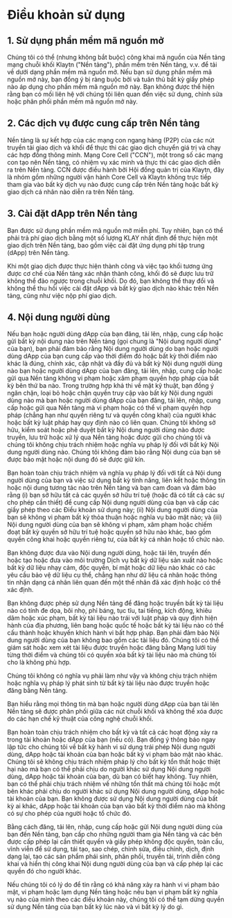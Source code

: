 # Điều khoản sử dụng

## 1. Sử dụng phần mềm mã nguồn mở <a id="1-your-use-of-open-source-software"></a>

Chúng tôi có thể (nhưng không bắt buộc) công khai mã nguồn của Nền tảng mạng chuỗi khối Klaytn ("Nền tảng"), phần mềm trên Nền tảng, v.v. để tải về dưới dạng phần mềm mã nguồn mở. Nếu bạn sử dụng phần mềm mã nguồn mở này, bạn đồng ý bị ràng buộc bởi và tuân thủ bất kỳ giấy phép nào áp dụng cho phần mềm mã nguồn mở này. Bạn không được thể hiện rằng bạn có mối liên hệ với chúng tôi liên quan đến việc sử dụng, chỉnh sửa hoặc phân phối phần mềm mã nguồn mở này.

## 2. Các dịch vụ được cung cấp trên Nền tảng <a id="2-services-provided-on-the-platform"></a>

Nền tảng là sự kết hợp của các mạng con ngang hàng (P2P) của các nút truyền tải giao dịch và khối để thực thi các giao dịch chuyển giá trị và chạy các hợp đồng thông minh. Mạng Core Cell ("CCN"), một trong số các mạng con tạo nên Nền tảng, có nhiệm vụ xác minh và thực thi các giao dịch diễn ra trên Nền tảng. CCN được điều hành bởi Hội đồng quản trị của Klaytn, đây là nhóm gồm những người vận hành Core Cell và Klaytn không trực tiếp tham gia vào bất kỳ dịch vụ nào được cung cấp trên Nền tảng hoặc bất kỳ giao dịch cá nhân nào diễn ra trên Nền tảng.

## 3. Cài đặt dApp trên Nền tảng <a id="3-your-installation-of-dapp-on-the-platform"></a>

Bạn được sử dụng phần mềm mã nguồn mở miễn phí. Tuy nhiên, bạn có thể phải trả phí giao dịch bằng một số lượng KLAY nhất định để thực hiện một giao dịch trên Nền tảng, bao gồm việc cài đặt ứng dụng phi tập trung (dApp) trên Nền tảng.

Khi một giao dịch được thực hiện thành công và việc tạo khối tương ứng được cơ chế của Nền tảng xác nhận thành công, khối đó sẽ được lưu trữ không thể đảo ngược trong chuỗi khối. Do đó, bạn không thể thay đổi và không thể thu hồi việc cài đặt dApp và bất kỳ giao dịch nào khác trên Nền tảng, cũng như việc nộp phí giao dịch.

## 4. Nội dung người dùng <a id="4-user-content"></a>

Nếu bạn hoặc người dùng dApp của bạn đăng, tải lên, nhập, cung cấp hoặc gửi bất kỳ nội dung nào trên Nền tảng (gọi chung là "Nội dung người dùng" của bạn), bạn phải đảm bảo rằng Nội dung người dùng do bạn hoặc người dùng dApp của bạn cung cấp vào thời điểm đó hoặc bất kỳ thời điểm nào khác là đúng, chính xác, cập nhật và đầy đủ và bất kỳ Nội dung người dùng nào bạn hoặc người dùng dApp của bạn đăng, tải lên, nhập, cung cấp hoặc gửi qua Nền tảng không vi phạm hoặc xâm phạm quyền hợp pháp của bất kỳ bên thứ ba nào. Trong trường hợp khả thi về mặt kỹ thuật, bạn đồng ý ngăn chặn, loại bỏ hoặc chặn quyền truy cập vào bất kỳ Nội dung người dùng nào mà bạn hoặc người dùng dApp của bạn đăng, tải lên, nhập, cung cấp hoặc gửi qua Nền tảng mà vi phạm hoặc có thể vi phạm quyền hợp pháp (chẳng hạn như quyền riêng tư và quyền công khai) của người khác hoặc bất kỳ luật pháp hay quy định nào có liên quan. Chúng tôi không sở hữu, kiểm soát hoặc phê duyệt bất kỳ Nội dung người dùng nào được truyền, lưu trữ hoặc xử lý qua Nền tảng hoặc được gửi cho chúng tôi và chúng tôi không chịu trách nhiệm hoặc nghĩa vụ pháp lý đối với bất kỳ Nội dung người dùng nào. Chúng tôi không đảm bảo rằng Nội dung của bạn sẽ được bảo mật hoặc nội dung đó sẽ được giữ kín.

Bạn hoàn toàn chịu trách nhiệm và nghĩa vụ pháp lý đối với tất cả Nội dung người dùng của bạn và việc sử dụng bất kỳ tính năng, liên kết hoặc thông tin hoặc nội dung tương tác nào trên Nền tảng và bạn cam đoan và đảm bảo rằng (i) bạn sở hữu tất cả các quyền sở hữu trí tuệ (hoặc đã có tất cả các sự cho phép cần thiết) để cung cấp Nội dung người dùng của bạn và cấp các giấy phép theo các Điều khoản sử dụng này; (ii) Nội dung người dùng của bạn sẽ không vi phạm bất kỳ thỏa thuận hoặc nghĩa vụ bảo mật nào; và (iii) Nội dung người dùng của bạn sẽ không vi phạm, xâm phạm hoặc chiếm đoạt bất kỳ quyền sở hữu trí tuệ hoặc quyền sở hữu nào khác, bao gồm quyền công khai hoặc quyền riêng tư, của bất kỳ cá nhân hoặc tổ chức nào.

Bạn không được đưa vào Nội dung người dùng, hoặc tải lên, truyền đến hoặc tạo hoặc đưa vào môi trường Dịch vụ bất kỳ dữ liệu sản xuất nào hoặc bất kỳ dữ liệu nhạy cảm, độc quyền, bí mật hoặc dữ liệu nào khác có các yêu cầu bảo vệ dữ liệu cụ thể, chẳng hạn như dữ liệu cá nhân hoặc thông tin nhận dạng cá nhân liên quan đến một thể nhân đã xác định hoặc có thể xác định.

Bạn không được phép sử dụng Nền tảng để đăng hoặc truyền bất kỳ tài liệu nào có tính đe dọa, bôi nhọ, phỉ báng, tục tĩu, tai tiếng, kích động, khiêu dâm hoặc xúc phạm, bất kỳ tài liệu nào trái với luật pháp và quy định hiện hành của địa phương, liên bang hoặc quốc tế hoặc bất kỳ tài liệu nào có thể cấu thành hoặc khuyến khích hành vi bất hợp pháp. Bạn phải đảm bảo Nội dung người dùng của bạn không bao gồm các tài liệu đó. Chúng tôi có thể giám sát hoặc xem xét tài liệu được truyền hoặc đăng bằng Mạng lưới tùy từng thời điểm và chúng tôi có quyền xóa bất kỳ tài liệu nào mà chúng tôi cho là không phù hợp.

Chúng tôi không có nghĩa vụ phải làm như vậy và không chịu trách nhiệm hoặc nghĩa vụ pháp lý phát sinh từ bất kỳ tài liệu nào được truyền hoặc đăng bằng Nền tảng.

Bạn hiểu rằng mọi thông tin mà bạn hoặc người dùng dApp của bạn tải lên Nền tảng sẽ được phân phối giữa các nút chuỗi khối và không thể xóa được do các hạn chế kỹ thuật của công nghệ chuỗi khối.

Bạn hoàn toàn chịu trách nhiệm cho bất kỳ và tất cả các hoạt động xảy ra trong tài khoản hoặc dApp của bạn (nếu có). Bạn đồng ý thông báo ngay lập tức cho chúng tôi về bất kỳ hành vi sử dụng trái phép Nội dung người dùng, dApp hoặc tài khoản của bạn hoặc bất kỳ vi phạm bảo mật nào khác. Chúng tôi sẽ không chịu trách nhiệm pháp lý cho bất kỳ tổn thất hoặc thiệt hại nào mà bạn có thể phải chịu do người khác sử dụng Nội dung người dùng, dApp hoặc tài khoản của bạn, dù bạn có biết hay không. Tuy nhiên, bạn có thể phải chịu trách nhiệm về những tổn thất mà chúng tôi hoặc một bên khác phải chịu do người khác sử dụng Nội dung người dùng, dApp hoặc tài khoản của bạn. Bạn không được sử dụng Nội dung người dùng của bất kỳ ai khác, dApp hoặc tài khoản của bạn vào bất kỳ thời điểm nào mà không có sự cho phép của người hoặc tổ chức đó.

Bằng cách đăng, tải lên, nhập, cung cấp hoặc gửi Nội dung người dùng của bạn đến Nền tảng, bạn cấp cho những người tham gia Nền tảng và các bên được cấp phép lại cần thiết quyền và giấy phép không độc quyền, toàn cầu, vĩnh viễn để sử dụng, tái tạo, sao chép, chỉnh sửa, điều chỉnh, dịch, định dạng lại, tạo các sản phẩm phái sinh, phân phối, truyền tải, trình diễn công khai và hiển thị công khai Nội dung người dùng của bạn và cấp phép lại các quyền đó cho người khác.

Nếu chúng tôi có lý do để tin rằng có khả năng xảy ra hành vi vi phạm bảo mật, vi phạm hoặc lạm dụng Nền tảng hoặc nếu bạn vi phạm bất kỳ nghĩa vụ nào của mình theo các điều khoản này, chúng tôi có thể tạm dừng quyền sử dụng Nền tảng của bạn bất kỳ lúc nào và vì bất kỳ lý do gì.
